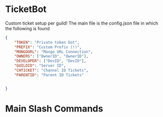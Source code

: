 # TicketBot
Custom ticket setup per guild!
The main file is the config.json file in which the following is found

```json
{
    "TOKEN": "Private token bot",
    "PREFIX": "Custom Prefix (!)",
    "MONGOURL": "Mongo URL Connection",
    "OWNERS": ["OwnerID", "OwnerID"],
    "DEVELOPER": ["DevID", "DevID"],
    "GUILDID": "Server ID",
    "CHTICKET": "Channel ID Tickets",
    "PARENTID": "Parent ID Tickets"


}
```
# Main Slash Commands
